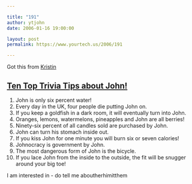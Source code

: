 ```yaml
---

title: "191"
author: ytjohn
date: 2006-01-16 19:00:00

layout: post
permalink: https://www.yourtech.us/2006/191

---
```

Got this from <a href="http://www.livejournal.com/users/k11c3d4">Kristin</a>

<div><h2><a href="http://thesurrealist.co.uk/trivia.pl?subject=John&amp;gender=m">Ten Top Trivia Tips about John!</a> </h2> <ol><li>John is only six percent water!</li><li>Every day in the UK, four people die putting John on.</li><li>If you keep a goldfish in a dark room, it will eventually turn into John.</li><li>Oranges, lemons, watermelons, pineapples and John are all berries!</li><li>Ninety-six percent of all candles sold are purchased by John.</li><li>John can turn his stomach inside out.</li><li>If you kiss John for one minute you will burn six or seven calories!</li><li>Johnocracy is government by John.</li><li>The most dangerous form of John is the bicycle.</li><li>If you lace John from the inside to the outside, the fit will be snugger around your big toe!</li></ol><form action="http://thesurrealist.co.uk/trivia.pl" method="get">I am interested in  - do tell me aboutherhimitthem</form></div>

